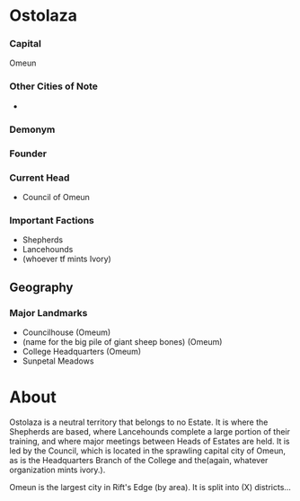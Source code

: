 # Ostolaza
### Capital
Omeun
### Other Cities of Note
 - 
### Demonym

### Founder

### Current  Head
 - Council of Omeun

### Important Factions
 - Shepherds
 - Lancehounds
 - (whoever tf mints Ivory)
## Geography
### Major Landmarks
 - Councilhouse (Omeum)
 - (name for the big pile of giant sheep bones) (Omeum)
 - College Headquarters (Omeum)
 - Sunpetal Meadows

# About
Ostolaza is a neutral territory that belongs to no Estate. It is where the Shepherds are based, where Lancehounds complete a large portion of their training, and where major meetings between Heads of Estates are held. It is led by the Council, which is located in the sprawling capital city of Omeun, as is the Headquarters Branch of the College and the(again, whatever organization mints ivory.).

Omeun is the largest city in Rift's Edge (by area). It is split into (X) districts...
